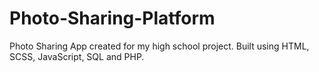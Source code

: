 # Photo-Sharing-Platform
Photo Sharing App created for my high school project.
Built using HTML, SCSS, JavaScript, SQL and PHP.
